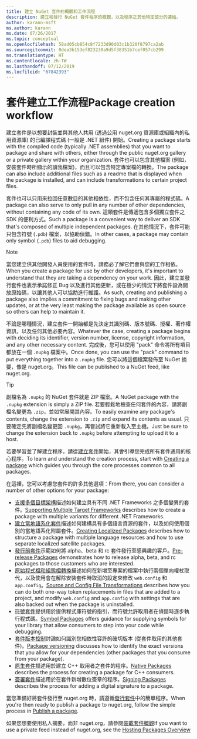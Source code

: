 ```yaml
---
title: 建立 NuGet 套件的概觀和工作流程
description: 建立和發行 NuGet 套件程序的概觀，以及程序之其他特定部分的連結。
author: karann-msft
ms.author: karann
ms.date: 07/26/2017
ms.topic: conceptual
ms.openlocfilehash: 58ad05cb854c8f7233d90d03c1b320f8797ca2ab
ms.sourcegitcommit: 0dea3b153ef823230a9d5f38351b7cef057cb299
ms.translationtype: HT
ms.contentlocale: zh-TW
ms.lasthandoff: 07/12/2019
ms.locfileid: "67842393"
---
```

# <a name="package-creation-workflow"></a><span data-ttu-id="bb4f1-103">套件建立工作流程</span><span class="sxs-lookup"><span data-stu-id="bb4f1-103">Package creation workflow</span></span>

<span data-ttu-id="bb4f1-104">建立套件是以想要封裝並與其他人共用 (透過公用 nuget.org 資源庫或組織內的私用資源庫) 的已編譯程式碼 (一般是 .NET 組件) 開始。</span><span class="sxs-lookup"><span data-stu-id="bb4f1-104">Creating a package starts with the compiled code (typically .NET assemblies) that you want to package and share with others, either through the public nuget.org gallery or a private gallery within your organization.</span></span> <span data-ttu-id="bb4f1-105">套件也可以包含其他檔案 (例如，安裝套件時所顯示的讀我檔案)，而且可以包含特定專案檔的轉換。</span><span class="sxs-lookup"><span data-stu-id="bb4f1-105">The package can also include additional files such as a readme that is displayed when the package is installed, and can include transformations to certain project files.</span></span>

<span data-ttu-id="bb4f1-106">套件也可以只用來拉回任意數目的其他相依性，而不包含任何其專屬的程式碼。</span><span class="sxs-lookup"><span data-stu-id="bb4f1-106">A package can also serve to only pull in any number of other dependencies, without containing any code of its own.</span></span> <span data-ttu-id="bb4f1-107">這類套件是傳遞包含多個獨立套件之 SDK 的便利方式。</span><span class="sxs-lookup"><span data-stu-id="bb4f1-107">Such a package is a convenient way to deliver an SDK that's composed of multiple independent packages.</span></span> <span data-ttu-id="bb4f1-108">在其他情況下，套件可能只包含符號 (`.pdb`) 檔案，以協助偵錯。</span><span class="sxs-lookup"><span data-stu-id="bb4f1-108">In other cases, a package may contain only symbol (`.pdb`) files to aid debugging.</span></span>

> [!Note]
> <span data-ttu-id="bb4f1-109">當您建立供其他開發人員使用的套件時，請務必了解它們會與您的工作相依。</span><span class="sxs-lookup"><span data-stu-id="bb4f1-109">When you create a package for use by other developers, it's important to understand that they are taking a dependency on your work.</span></span> <span data-ttu-id="bb4f1-110">因此，建立並發行套件也表示承諾修正 Bug 以及進行其他更新，或在極少的情況下將套件設為開放原始碼，以讓其他人可以協助進行維護。</span><span class="sxs-lookup"><span data-stu-id="bb4f1-110">As such, creating and publishing a package also implies a commitment to fixing bugs and making other updates, or at the very least making the package available as open source so others can help to maintain it.</span></span>

<span data-ttu-id="bb4f1-111">不論是哪種情況，建立套件一開始都是先決定其識別碼、版本號碼、授權、著作權資訊，以及任何其他必要內容。</span><span class="sxs-lookup"><span data-stu-id="bb4f1-111">Whatever the case, creating a package begins with deciding its identifier, version number, license, copyright information, and any other necessary content.</span></span> <span data-ttu-id="bb4f1-112">完成後，您可以使用 "pack" 命令將所有項目都放在一個 `.nupkg` 檔案中。</span><span class="sxs-lookup"><span data-stu-id="bb4f1-112">Once done, you can use the "pack" command to put everything together into a `.nupkg` file.</span></span> <span data-ttu-id="bb4f1-113">您可以將這個檔案發佈至 NuGet 摘要，像是 nuget.org。</span><span class="sxs-lookup"><span data-stu-id="bb4f1-113">This file can be published to a NuGet feed, like nuget.org.</span></span>

> [!Tip]
> <span data-ttu-id="bb4f1-114">副檔名為 `.nupkg` 的 NuGet 套件就是 ZIP 檔案。</span><span class="sxs-lookup"><span data-stu-id="bb4f1-114">A NuGet package with the `.nupkg` extension is simply a ZIP file.</span></span> <span data-ttu-id="bb4f1-115">若要輕鬆地檢查任何套件的內容，請將副檔名變更為 `.zip`，並如常展開其內容。</span><span class="sxs-lookup"><span data-stu-id="bb4f1-115">To easily examine any package's contents, change the extension to `.zip` and expand its contents as usual.</span></span> <span data-ttu-id="bb4f1-116">只要確定先將副檔名變更回 `.nupkg`，再嘗試將它重新載入至主機。</span><span class="sxs-lookup"><span data-stu-id="bb4f1-116">Just be sure to change the extension back to `.nupkg` before attempting to upload it to a host.</span></span>

<span data-ttu-id="bb4f1-117">若要學習並了解建立程序，請從[建立套件](../create-packages/creating-a-package.md)開始，其會引導您完成所有套件通用的核心程序。</span><span class="sxs-lookup"><span data-stu-id="bb4f1-117">To learn and understand the creation process, start with [Creating a package](../create-packages/creating-a-package.md) which guides you through the core processes common to all packages.</span></span>

<span data-ttu-id="bb4f1-118">在這裡，您可以考慮您套件的許多其他選項：</span><span class="sxs-lookup"><span data-stu-id="bb4f1-118">From there, you can consider a number of other options for your package:</span></span>

- <span data-ttu-id="bb4f1-119">[支援多個目標架構](../create-packages/supporting-multiple-target-frameworks.md)描述如何建立具有不同 .NET Frameworks 之多個變異的套件。</span><span class="sxs-lookup"><span data-stu-id="bb4f1-119">[Supporting Multiple Target Frameworks](../create-packages/supporting-multiple-target-frameworks.md) describes how to create a package with multiple variants for different .NET Frameworks.</span></span>
- <span data-ttu-id="bb4f1-120">[建立當地語系化套件](../create-packages/creating-localized-packages.md)描述如何建構具有多個語言資源的套件，以及如何使用個別的當地語系化附屬套件。</span><span class="sxs-lookup"><span data-stu-id="bb4f1-120">[Creating Localized Packages](../create-packages/creating-localized-packages.md) describes how to structure a package with multiple language resources and how to use separate localized satellite packages.</span></span>
- <span data-ttu-id="bb4f1-121">[發行前套件](../create-packages/prerelease-packages.md)示範如何將 alpha、beta 和 rc 套件發行至感興趣的客戶。</span><span class="sxs-lookup"><span data-stu-id="bb4f1-121">[Pre-release Packages](../create-packages/prerelease-packages.md) demonstrates how to release alpha, beta, and rc packages to those customers who are interested.</span></span>
- <span data-ttu-id="bb4f1-122">[原始程式檔和組態檔轉換](../create-packages/source-and-config-file-transformations.md)描述如何在新增至專案的檔案中執行兩個單向權杖取代，以及使用會在解除安裝套件時取消的設定來修改 `web.config` 和 `app.config`。</span><span class="sxs-lookup"><span data-stu-id="bb4f1-122">[Source and Config File Transformations](../create-packages/source-and-config-file-transformations.md) describes how you can do both one-way token replacements in files that are added to a project, and modify `web.config` and `app.config` with settings that are also backed out when the package is uninstalled.</span></span>
- <span data-ttu-id="bb4f1-123">[符號套件](../create-packages/symbol-packages-snupkg.md)提供用於提供程式庫符號的指引，而符號允許取用者在偵錯時逐步執行程式碼。</span><span class="sxs-lookup"><span data-stu-id="bb4f1-123">[Symbol Packages](../create-packages/symbol-packages-snupkg.md) offers guidance for supplying symbols for your library that allow consumers to step into your code while debugging.</span></span>
- <span data-ttu-id="bb4f1-124">[套件版本控制](../reference/package-versioning.md)討論如何識別您相依性容許的確切版本 (從套件取用的其他套件)。</span><span class="sxs-lookup"><span data-stu-id="bb4f1-124">[Package versioning](../reference/package-versioning.md) discusses how to identify the exact versions that you allow for your dependencies (other packages that you consume from your package).</span></span>
- <span data-ttu-id="bb4f1-125">[原生套件](../create-packages/native-packages.md)描述用於建立 C++ 取用者之套件的程序。</span><span class="sxs-lookup"><span data-stu-id="bb4f1-125">[Native Packages](../create-packages/native-packages.md) describes the process for creating a package for C++ consumers.</span></span>
- <span data-ttu-id="bb4f1-126">[簽署套件](../create-packages/sign-a-package.md)描述用於在套件新增數位簽章的程序。</span><span class="sxs-lookup"><span data-stu-id="bb4f1-126">[Signing Packages](../create-packages/sign-a-package.md) describes the process for adding a digital signature to a package.</span></span>

<span data-ttu-id="bb4f1-127">當您準備好將套件發行至 nuget.org 時，請遵循[發行套件](../nuget-org/publish-a-package.md)中的簡單程序。</span><span class="sxs-lookup"><span data-stu-id="bb4f1-127">When you're then ready to publish a package to nuget.org, follow the simple process in [Publish a package](../nuget-org/publish-a-package.md).</span></span>

<span data-ttu-id="bb4f1-128">如果您想要使用私人摘要，而非 nuget.org，請參閱[裝載套件概觀](../hosting-packages/overview.md)</span><span class="sxs-lookup"><span data-stu-id="bb4f1-128">If you want to use a private feed instead of nuget.org, see the [Hosting Packages Overview](../hosting-packages/overview.md)</span></span>
